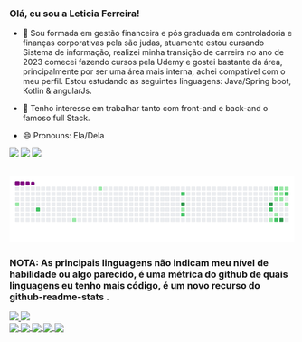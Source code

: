 ### Olá, eu sou a Leticia Ferreira! 
- 🔭 Sou formada em gestão financeira e pós graduada em controladoria e finanças corporativas pela são judas, atuamente estou cursando Sistema de informação, realizei minha transição de carreira no ano de 2023 comecei fazendo cursos pela Udemy e gostei bastante da área, principalmente por ser uma área mais interna, achei compativel com o meu perfil. Estou estudando as seguintes linguagens: Java/Spring boot, Kotlin & angularJs.
  
- 🌱 Tenho interesse em trabalhar tanto com front-and e back-and o famoso full Stack.
- 😄 Pronouns: Ela/Dela

 <div>
<a href="https://linkedin.com/in/leticiafdepaula" target="_blank"><img src="https://img.shields.io/badge/-LinkedIn-%230077B5?style=for-the-badge&logo=linkedin&logoColor=white" target="_blank"></a>
<a href="https://instagram.com/lehdpaula_" target="_blank"><img src="https://img.shields.io/badge/-Instagram-%23E4405F?style=for-the-badge&logo=instagram&logoColor=white" target="_blank"></a>
<a href = "mailto:leticiafereira150998@gmail.com"><img src="https://img.shields.io/badge/-Gmail-%23333?style=for-the-badge&logo=gmail&logoColor=white" target="_blank"></a>
</div>

  ##

   ![snake gif](https://github.com/leticiafdepaula/leticiafdepaula/blob/output/github-contribution-grid-snake.gif)



### NOTA: As principais linguagens não indicam meu nível de habilidade ou algo parecido, é uma métrica do github de quais linguagens eu tenho mais código, é um novo recurso do github-readme-stats .

                     
<div>
<a href="https://github.com/leticiafdepaula">
  <img heigth= "180em"  src= "https://github-readme-stats.vercel.app/api?username=leticiafdepaula&show_icons=true&theme=dracula&include_all_commits-true&count_private=true"/>
   <img heigth= "180em" src= "https://github-readme-stats.vercel.app/api/top-langs/?username=leticiafdepaula&layount=compact&langs_count=16&theme=dracula"/>
</div>


<div>
  <img align="center" height="30" src="https://cdn.jsdelivr.net/gh/devicons/devicon@latest/icons/amazonwebservices/amazonwebservices-original-wordmark.svg"/> 
   <img align="center" height="30" src="https://cdn.jsdelivr.net/gh/devicons/devicon@latest/icons/angularjs/angularjs-original.svg" />
   <img align="center" height="30" src="https://cdn.jsdelivr.net/gh/devicons/devicon@latest/icons/android/android-original.svg" />          
   <img align="center" height="30" src="https://cdn.jsdelivr.net/gh/devicons/devicon@latest/icons/java/java-original-wordmark.svg" />
   <img align="center" height="30" src="https://cdn.jsdelivr.net/gh/devicons/devicon@latest/icons/mysql/mysql-original.svg" />
</div>

 

  
   



         

          
